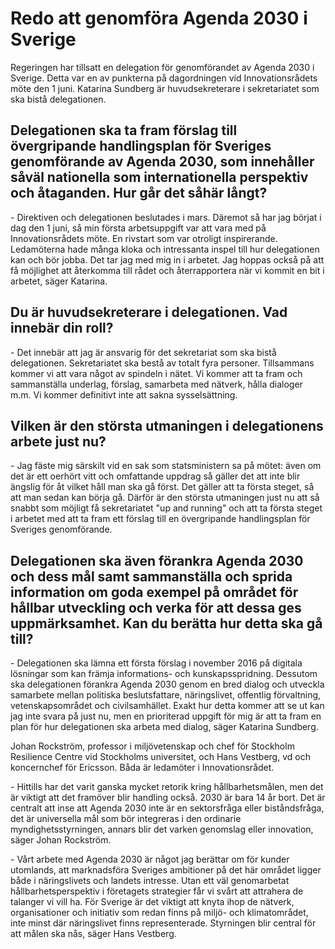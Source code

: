# Redo att genomföra Agenda 2030 i Sverige

Regeringen har tillsatt en delegation för genomförandet av Agenda 2030 i Sverige. Detta var en av punkterna på dagordningen vid Innovationsrådets möte den 1 juni. Katarina Sundberg är huvudsekreterare i sekretariatet som ska bistå delegationen.


## Delegationen ska ta fram förslag till övergripande handlingsplan för Sveriges genomförande av Agenda 2030, som innehåller såväl nationella som internationella perspektiv och åtaganden. Hur går det såhär långt?

\- Direktiven och delegationen beslutades i mars. Däremot så har jag börjat i dag den 1 juni, så min första arbetsuppgift var att vara med på Innovationsrådets möte. En rivstart som var otroligt inspirerande. Ledamöterna hade många kloka och intressanta inspel till hur delegationen kan och bör jobba. Det tar jag med mig in i arbetet. Jag hoppas också på att få möjlighet att återkomma till rådet och återrapportera när vi kommit en bit i arbetet, säger Katarina.

## Du är huvudsekreterare i delegationen. Vad innebär din roll?

\- Det innebär att jag är ansvarig för det sekretariat som ska bistå delegationen. Sekretariatet ska bestå av totalt fyra personer. Tillsammans kommer vi att vara något av spindeln i nätet. Vi kommer att ta fram och sammanställa underlag, förslag, samarbeta med nätverk, hålla dialoger m.m. Vi kommer definitivt inte att sakna sysselsättning.

## Vilken är den största utmaningen i delegationens arbete just nu?

\- Jag fäste mig särskilt vid en sak som statsministern sa på mötet: även om det är ett oerhört vitt och omfattande uppdrag så gäller det att inte blir ängslig för åt vilket håll man ska gå först. Det gäller att ta första steget, så att man sedan kan börja gå. Därför är den största utmaningen just nu att så snabbt som möjligt få sekretariatet "up and running" och att ta första steget i arbetet med att ta fram ett förslag till en övergripande handlingsplan för Sveriges genomförande.

## Delegationen ska även förankra Agenda 2030 och dess mål samt sammanställa och sprida information om goda exempel på området för hållbar utveckling och verka för att dessa ges uppmärksamhet. Kan du berätta hur detta ska gå till?

\- Delegationen ska lämna ett första förslag i november 2016 på digitala lösningar som kan främja informations\- och kunskapsspridning. Dessutom ska delegationen förankra Agenda 2030 genom en bred dialog och utveckla samarbete mellan politiska beslutsfattare, näringslivet, offentlig förvaltning, vetenskapsområdet och civilsamhället. Exakt hur detta kommer att se ut kan jag inte svara på just nu, men en prioriterad uppgift för mig är att ta fram en plan för hur delegationen ska arbeta med dialog, säger Katarina Sundberg.

Johan Rockström, professor i miljövetenskap och chef för Stockholm Resilience Centre vid Stockholms universitet, och Hans Vestberg, vd och koncernchef för Ericsson. Båda är ledamöter i Innovationsrådet.

\- Hittills har det varit ganska mycket retorik kring hållbarhetsmålen, men det är viktigt att det framöver blir handling också. 2030 är bara 14 år bort. Det är centralt att inse att Agenda 2030 inte är en sektorsfråga eller biståndsfråga, det är universella mål som bör integreras i den ordinarie myndighetsstyrningen, annars blir det varken genomslag eller innovation, säger Johan Rockström.

\- Vårt arbete med Agenda 2030 är något jag berättar om för kunder utomlands, att marknadsföra Sveriges ambitioner på det här området ligger både i näringslivets och landets intresse. Utan ett väl genomarbetat hållbarhetsperspektiv i företagets strategier får vi svårt att attrahera de talanger vi vill ha. För Sverige är det viktigt att knyta ihop de nätverk, organisationer och initiativ som redan finns på miljö\- och klimatområdet, inte minst där näringslivet finns representerade. Styrningen blir central för att målen ska nås, säger Hans Vestberg.
